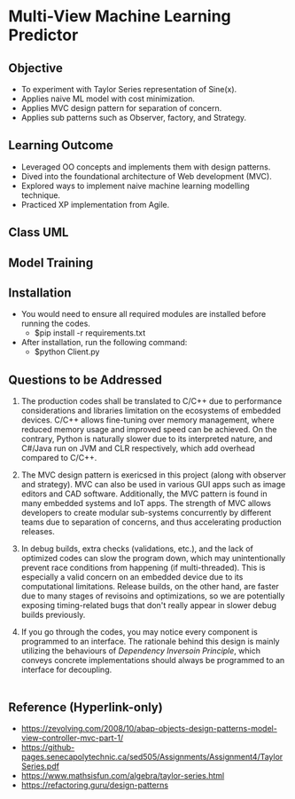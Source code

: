 # Multi-View Machine Learning Predictor
## Objective
- To experiment with Taylor Series representation of Sine(x). 
- Applies naive ML model with cost minimization.
- Applies MVC design pattern for separation of concern.
- Applies sub patterns such as Observer, factory, and Strategy.

## Learning Outcome
- Leveraged OO concepts and implements them with design patterns.
- Dived into the foundational architecture of Web development (MVC).
- Explored ways to implement naive machine learning modelling technique.
- Practiced XP implementation from Agile. 

## Class UML

## Model Training

## Installation
- You would need to ensure all required modules are installed before running the codes.
    + $pip install -r requirements.txt
- After installation, run the following command:
    + $python Client.py

## Questions to be Addressed
1. The production codes shall be translated to C/C++ due to performance considerations and libraries limitation on the ecosystems of embedded devices. C/C++ allows fine-tuning over memory management, where reduced memory usage and improved speed can be achieved. On the contrary, Python is naturally slower due to its interpreted nature, and C#/Java run on JVM and CLR respectively, which add overhead compared to C/C++.

2. The MVC design pattern is exericsed in this project (along with observer and strategy). MVC can also be used in various GUI apps such as image editors and CAD software. Additionally, the MVC pattern is found in many embedded systems and IoT apps. The strength of MVC allows developers to create modular sub-systems concurrently by different teams due to separation of concerns, and thus accelerating production releases.

3. In debug builds, extra checks (validations, etc.), and the lack of optimized codes can slow the program down, which may unintentionally prevent race conditions from happening (if multi-threaded). This is especially a valid concern on an embedded device due to its computational limitations. Release builds, on the other hand, are faster due to many stages of revisoins and optimizations, so we are potentially exposing timing-related bugs that don't really appear in slower debug builds previously.

4. If you go through the codes, you may notice every component is programmed to an interface. The rationale behind this design is mainly utilizing the behaviours of _Dependency Inversoin Principle_, which conveys concrete implementations should always be programmed to an interface for decoupling. <br></br>

## Reference (Hyperlink-only)
- https://zevolving.com/2008/10/abap-objects-design-patterns-model-view-controller-mvc-part-1/
- https://github-pages.senecapolytechnic.ca/sed505/Assignments/Assignment4/TaylorSeries.pdf
- https://www.mathsisfun.com/algebra/taylor-series.html
- https://refactoring.guru/design-patterns